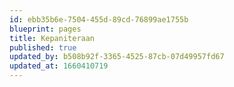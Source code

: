 ```yaml
---
id: ebb35b6e-7504-455d-89cd-76899ae1755b
blueprint: pages
title: Kepaniteraan
published: true
updated_by: b508b92f-3365-4525-87cb-07d49957fd67
updated_at: 1660410719
---
```

